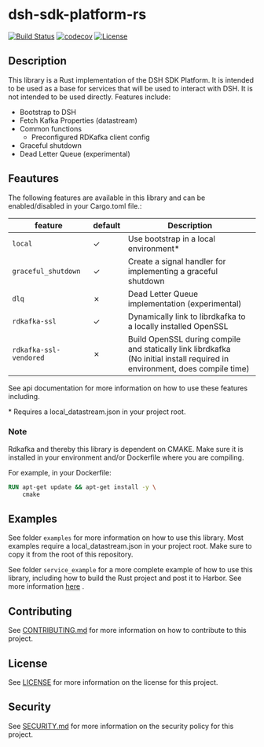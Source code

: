 # dsh-sdk-platform-rs

[![Build Status](https://github.com/kpn-dsh/dsh-sdk-platform-rs/actions/workflows/main.yml/badge.svg)](https://github.com/kpn-dsh/dsh-sdk-platform-rs/actions/workflows/main.yml)
[![codecov](https://codecov.io/gh/kpn-dsh/dsh-sdk-platform-rs/branch/main/graph/badge.svg)](https://codecov.io/gh/kpn-dsh/dsh-sdk-platform-rs)
[![License](https://img.shields.io/badge/License-Apache%202.0-blue.svg)](https://opensource.org/licenses/Apache-2.0)

## Description
This library is a Rust implementation of the DSH SDK Platform. It is intended to be used as a base for services that will be used to interact with DSH. It is not intended to be used directly. Features include:
- Bootstrap to DSH
- Fetch Kafka Properties (datastream)
- Common functions 
  - Preconfigured RDKafka client config
- Graceful shutdown
- Dead Letter Queue (experimental)

## Feautures

The following features are available in this library and can be enabled/disabled in your Cargo.toml file.:

| **feature** | **default** | **Description** |
|---|---|---|
| `local` | &check; | Use bootstrap in a local environment* |
| `graceful_shutdown` | &check; | Create a signal handler for implementing a graceful shutdown |
| `dlq` | &cross; | Dead Letter Queue implementation (experimental) |
| `rdkafka-ssl` | &check; | Dynamically link to librdkafka to a locally installed OpenSSL |
| `rdkafka-ssl-vendored` | &cross; | Build OpenSSL during compile and statically link librdkafka<br>(No initial install required in environment, does compile time) |

See api documentation for more information on how to use these features including.

\* Requires a local_datastream.json in your project root.

### Note
Rdkafka and thereby this library is dependent on CMAKE. Make sure it is installed in your environment and/or Dockerfile where you are compiling.

For example, in your Dockerfile:
```dockerfile
RUN apt-get update && apt-get install -y \
    cmake 
```

## Examples
See folder `examples` for more information on how to use this library.
Most examples require a local_datastream.json in your project root. 
Make sure to copy it from the root of this repository.

See folder `service_example` for a more complete example of how to use this library, including how to build the Rust project and post it to Harbor. See more information [here](service_example/README.md) .

## Contributing
See [CONTRIBUTING.md](CONTRIBUTING.md) for more information on how to contribute to this project.

## License
See [LICENSE](LICENSE) for more information on the license for this project.

## Security
See [SECURITY.md](SECURITY.md) for more information on the security policy for this project.
